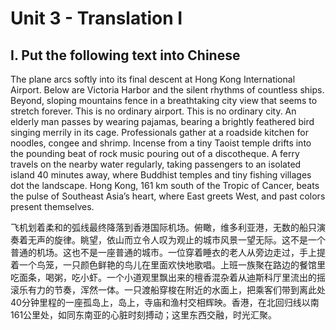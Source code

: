 # Unit 3 - Translation I

## I. Put the following text into Chinese

The plane arcs softly into its final descent at Hong Kong International Airport. Below are Victoria Harbor and the silent rhythms of countless ships. Beyond, sloping mountains fence in a breathtaking city view that seems to stretch forever. This is no ordinary airport. This is no ordinary city. An elderly man passes by wearing pajamas, bearing a brightly feathered bird singing merrily in its cage. Professionals gather at a roadside kitchen for noodles, congee and shrimp. Incense from a tiny Taoist temple drifts into the pounding beat of rock music pouring out of a discotheque. A ferry travels on the nearby water regularly, taking passengers to an isolated island 40 minutes away, where Buddhist temples and tiny fishing villages dot the landscape. Hong Kong, 161 km south of the Tropic of Cancer, beats the pulse of Southeast Asia’s heart, where East greets West, and past colors present themselves.

飞机划着柔和的弧线最终降落到香港国际机场。俯瞰，维多利亚港，无数的船只演奏着无声的旋律。眺望，依山而立令人叹为观止的城市风景一望无际。这不是一个普通的机场。这也不是一座普通的城市。一位穿着睡衣的老人从旁边走过，手上提着一个鸟笼，一只颜色鲜艳的鸟儿在里面欢快地歌唱。上班一族聚在路边的餐馆里吃面条，喝粥，吃小虾。一个小道观里飘出来的檀香混杂着从迪斯科厅里流出的摇滚乐有力的节奏，浑然一体。一只渡船穿梭在附近的水面上，把乘客们带到离此处40分钟里程的一座孤岛上，岛上，寺庙和渔村交相辉映。香港，在北回归线以南161公里处，如同东南亚的心脏时刻搏动；这里东西交融，时光汇聚。
